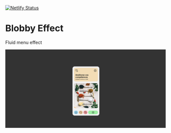 [![Netlify Status](https://api.netlify.com/api/v1/badges/8526fd72-d154-4cf1-931d-18565bf4a8c5/deploy-status)](https://app.netlify.com/sites/blobby-effect/deploys)


# Blobby Effect
Fluid menu effect

<a href="https://blobby-effect.netlify.app" target="_blank">
    <img src="./img/screen.jpg" />
</a>